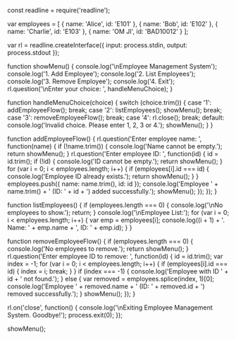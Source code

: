 const readline = require('readline');

var employees = [
  { name: 'Alice', id: 'E101' },
  { name: 'Bob', id: 'E102' },
  { name: 'Charlie', id: 'E103' },
  { name: 'OM JI', id: 'BAD10012' }
];

var rl = readline.createInterface({
  input: process.stdin,
  output: process.stdout
});

function showMenu() {
  console.log('\nEmployee Management System');
  console.log('1. Add Employee');
  console.log('2. List Employees');
  console.log('3. Remove Employee');
  console.log('4. Exit');
  rl.question('\nEnter your choice: ', handleMenuChoice);
}

function handleMenuChoice(choice) {
  switch (choice.trim()) {
    case '1':
      addEmployeeFlow();
      break;
    case '2':
      listEmployees();
      showMenu();
      break;
    case '3':
      removeEmployeeFlow();
      break;
    case '4':
      rl.close();
      break;
    default:
      console.log('Invalid choice. Please enter 1, 2, 3 or 4.');
      showMenu();
  }
}

function addEmployeeFlow() {
  rl.question('Enter employee name: ', function(name) {
    if (!name.trim()) {
      console.log('Name cannot be empty.');
      return showMenu();
    }
    rl.question('Enter employee ID: ', function(id) {
      id = id.trim();
      if (!id) {
        console.log('ID cannot be empty.');
        return showMenu();
      }
      for (var i = 0; i < employees.length; i++) {
        if (employees[i].id === id) {
          console.log('Employee ID already exists.');
          return showMenu();
        }
      }
      employees.push({ name: name.trim(), id: id });
      console.log('Employee ' + name.trim() + ' (ID: ' + id + ') added successfully.');
      showMenu();
    });
  });
}

function listEmployees() {
  if (employees.length === 0) {
    console.log('\nNo employees to show.');
    return;
  }
  console.log('\nEmployee List:');
  for (var i = 0; i < employees.length; i++) {
    var emp = employees[i];
    console.log((i + 1) + '. Name: ' + emp.name + ', ID: ' + emp.id);
  }
}

function removeEmployeeFlow() {
  if (employees.length === 0) {
    console.log('No employees to remove.');
    return showMenu();
  }
  rl.question('Enter employee ID to remove: ', function(id) {
    id = id.trim();
    var index = -1;
    for (var i = 0; i < employees.length; i++) {
      if (employees[i].id === id) {
        index = i;
        break;
      }
    }
    if (index === -1) {
      console.log('Employee with ID ' + id + ' not found.');
    } else {
      var removed = employees.splice(index, 1)[0];
      console.log('Employee ' + removed.name + ' (ID: ' + removed.id + ') removed successfully.');
    }
    showMenu();
  });
}

rl.on('close', function() {
  console.log('\nExiting Employee Management System. Goodbye!');
  process.exit(0);
});

showMenu();
